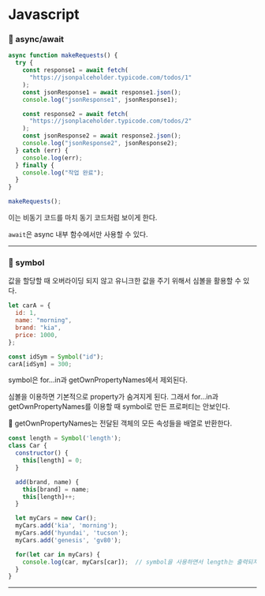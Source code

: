 # Javascript

### 🔹 async/await

```js
async function makeRequests() {
  try {
    const response1 = await fetch(
      "https://jsonpalceholder.typicode.com/todos/1"
    );
    const jsonResponse1 = await response1.json();
    console.log("jsonResponse1", jsonResponse1);

    const response2 = await fetch(
      "https://jsonplaceholder.typicode.com/todos/2"
    );
    const jsonResponse2 = await response2.json();
    console.log("jsonResponse2", jsonResponse2);
  } catch (err) {
    console.log(err);
  } finally {
    console.log("작업 완료");
  }
}

makeRequests();
```

이는 비동기 코드를 마치 동기 코드처럼 보이게 한다.

`await`은 async 내부 함수에서만 사용할 수 있다.

---

### 🔹 symbol

값을 할당할 때 오버라이딩 되지 않고 유니크한 값을 주기 위해서 심볼을 활용할 수 있다.

```js
let carA = {
  id: 1,
  name: "morning",
  brand: "kia",
  price: 1000,
};

const idSym = Symbol("id");
carA[idSym] = 300;
```

symbol은 for...in과 getOwnPropertyNames에서 제외된다.

심볼을 이용하면 기본적으로 property가 숨겨지게 된다. 그래서 for...in과 getOwnPropertyNames를 이용할 때 symbol로 만든 프로퍼티는 안보인다.

🔎 getOwnPropertyNames는 전달된 객체의 모든 속성들을 배열로 반환한다.

```js
const length = Symbol('length');
class Car {
  constructor() {
    this[length] = 0;
  }

  add(brand, name) {
    this[brand] = name;
    this[length]++;
  }

  let myCars = new Car();
  myCars.add('kia', 'morning');
  myCars.add('hyundai', 'tucson');
  myCars.add('genesis', 'gv80');

  for(let car in myCars) {
    console.log(car, myCars[car]);  // symbol을 사용하면서 length는 출력되지 않는다
  }
}
```

---

